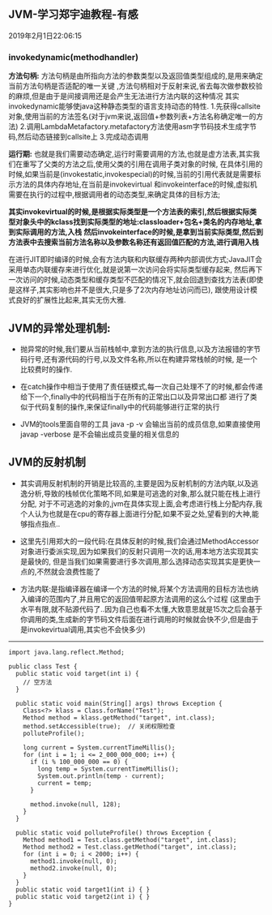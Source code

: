 JVM-学习郑宇迪教程-有感  
---
2019年2月1日22:06:15

### invokedynamic(methodhandler)

**方法句柄:**
方法句柄是由所指向方法的参数类型以及返回值类型组成的,是用来确定当前方法句柄是否适配的唯一关键
,方法句柄相对于反射来说,省去每次做参数校验的麻烦,但是由于是间接调用还是会产生无法进行方法内联的这种情况
其实invokedynamic能够使java这种静态类型的语言支持动态的特性.
1.先获得callsite对象,使用当前的方法签名(对于jvm来说,返回值+参数列表+方法名称确定唯一的方法)
2.调用LambdaMetafactory.metafactory方法使用asm字节码技术生成字节码,然后动态链接到callsite上
3.完成动态调用

**运行期:**
也就是我们需要动态确定,运行时需要调用的方法,也就是虚方法表,其实我们在重写了父类的方法之后,使用父类的引用在调用子类对象的时候,
在具体引用的时候,如果当前是(invokestatic,invokespecial)的时候,当前的引用代表就是需要标示方法的具体内存地址,在当前是invokevirtual
和invokeinterface的时候,虚拟机需要在执行的过程中,根据调用者的动态类型,来确定具体的目标方法;

**其实invokevirtual的时候,是根据实际类型是一个方法表的索引,然后根据实际类型对象头中的kclass找到实际类型的地址:classloader+包名+类名的内存地址,拿到实际调用的方法,入栈**
**然后invokeinterface的时候,是拿到当前实际类型,然后到方法表中去搜索当前方法名称以及参数名称还有返回值匹配的方法,进行调用入栈**

在进行JIT即时编译的时候,会有方法内联和内联缓存两种内部调优方式;JavaJIT会采用单态内联缓存来进行优化,就是说第一次访问会将实际类型缓存起来,
然后再下一次访问的时候,动态类型和缓存类型不匹配的情况下,就会回退到查找方法表(即使是这样子,其实影响也并不是很大,只是多了2次内存地址访问而已),
跟使用设计模式良好的扩展性比起来,其实无伤大雅.

## JVM的异常处理机制:

- 抛异常的时候,我们要从当前栈帧中,拿到方法的执行信息,以及方法报错的字节码行号,还有源代码的行号,以及文件名称,所以在构建异常栈帧的时候,
是一个比较费时的操作.

- 在catch操作中相当于使用了责任链模式,每一次自己处理不了的时候,都会传递给下一个,finally中的代码相当于在所有的正常出口以及异常出口都
进行了类似于代码复制的操作,来保证finally中的代码能够进行正常的执行


- JVM的tools里面自带的工具 java -p -v 会输出当前的成员信息,如果直接使用javap -verbose 是不会输出成员变量的相关信息的

## JVM的反射机制

- 其实调用反射机制的开销是比较高的,主要是因为反射机制的方法内联,以及逃逸分析,导致的栈帧优化策略不同,如果是可逃逸的对象,那么就只能在栈上进行分配,
对于不可逃逸的对象的,jvm在具体实现上面,会考虑进行栈上分配内存,我个人认为也就是在cpu的寄存器上面进行分配,如果不妥之处,望看到的大神,能够指点指点..

- 这里先引用郑大的一段代码:在具体反射的时候,我们会通过MethodAccessor对象进行委派实现,因为如果我们的反射只调用一次的话,用本地方法实现其实是最快的,
但是当我们如果需要进行多次调用,那么选择动态实现其实是更快一点的,不然就会浪费性能了

* 方法内联:是指编译器在编译一个方法的时候,将某个方法调用的目标方法也纳入编译的范围内了,并且用它的返回值带起原方法调用的这么个过程
(这里由于水平有限,就不贴源代码了..因为自己也看不太懂,大致意思就是15次之后会基于你调用的类,生成新的字节码文件后面在进行调用的时候就会快不少,但是由于是invokevirtual调用,其实也不会快多少)
---
```
import java.lang.reflect.Method;
 
public class Test {
  public static void target(int i) {
    // 空方法
  }
 
  public static void main(String[] args) throws Exception {
    Class<?> klass = Class.forName("Test");
    Method method = klass.getMethod("target", int.class);
    method.setAccessible(true);  // 关闭权限检查
    polluteProfile();
 
    long current = System.currentTimeMillis();
    for (int i = 1; i <= 2_000_000_000; i++) {
      if (i % 100_000_000 == 0) {
        long temp = System.currentTimeMillis();
        System.out.println(temp - current);
        current = temp;
      }
 
      method.invoke(null, 128);
    }
  }
 
  public static void polluteProfile() throws Exception {
    Method method1 = Test.class.getMethod("target", int.class);
    Method method2 = Test.class.getMethod("target", int.class);
    for (int i = 0; i < 2000; i++) {
      method1.invoke(null, 0);
      method2.invoke(null, 0);
    }
  }
  public static void target1(int i) { }
  public static void target2(int i) { }
}
```  
